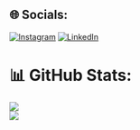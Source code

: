 ## 🌐 Socials:
[![Instagram](https://img.shields.io/badge/Instagram-%23E4405F.svg?logo=Instagram&logoColor=white)](https://instagram.com/devjezieljunior) [![LinkedIn](https://img.shields.io/badge/LinkedIn-%230077B5.svg?logo=linkedin&logoColor=white)](https://linkedin.com/in/jeziel-junior) 

# 📊 GitHub Stats:
![](https://github-readme-streak-stats.herokuapp.com/?user=jeziel-jr&theme=algolia&hide_border=false)<br/>
![](https://github-readme-stats.vercel.app/api/top-langs/?username=jeziel-jr&theme=algolia&hide_border=false&include_all_commits=false&count_private=true&layout=compact)



<!-- Proudly created with GPRM ( https://gprm.itsvg.in ) -->
